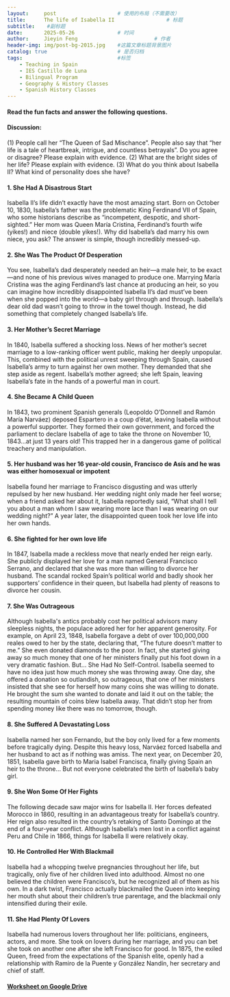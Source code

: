 ```yaml
---
layout:     post   				    # 使用的布局（不需要改）
title:      The life of Isabella II 				# 标题 
subtitle:    #副标题
date:       2025-05-26 				# 时间
author:     Jieyin Feng 						# 作者
header-img: img/post-bg-2015.jpg 	#这篇文章标题背景图片
catalog: true 						# 是否归档
tags:								#标签
    - Teaching in Spain 
    - IES Castillo de Luna
    - Bilingual Program
    - Geography & History Classes
    - Spanish History Classes
---
```


####  Read the fun facts and answer the following questions. 
#### Discussion: 
(1) People call her “The Queen of Sad Mischance”. People also say that “her life is a tale of heartbreak, intrigue, and countless betrayals”. Do you agree or disagree? Please explain with evidence.
(2) What are the bright sides of her life? Please explain with evidence.
(3) What do you think about Isabella II? What kind of personality does she have?

#### 1. She Had A Disastrous Start
Isabella II’s life didn’t exactly have the most amazing start. Born on October 10, 1830, Isabella’s father was the problematic King Ferdinand VII of Spain, who some historians describe as “incompetent, despotic, and short-sighted.” Her mom was Queen María Cristina, Ferdinand’s fourth wife (yikes!) and niece (double yikes!). Why did Isabella’s dad marry his own niece, you ask? The answer is simple, though incredibly messed-up.

#### 2. She Was The Product Of Desperation
You see, Isabella’s dad desperately needed an heir—a male heir, to be exact—and none of his previous wives managed to produce one. Marrying María Cristina was the aging Ferdinand’s last chance at producing an heir, so you can imagine how incredibly disappointed Isabella II’s dad must’ve been when she popped into the world—a baby girl through and through. Isabella’s dear old dad wasn’t going to throw in the towel though. Instead, he did something that completely changed Isabella’s life.

#### 3. Her Mother’s Secret Marriage
In 1840, Isabella suffered a shocking loss. News of her mother’s secret marriage to a low-ranking officer went public, making her deeply unpopular. This, combined with the political unrest sweeping through Spain, caused Isabella’s army to turn against her own mother. They demanded that she step aside as regent. Isabella’s mother agreed; she left Spain, leaving Isabella’s fate in the hands of a powerful man in court.

#### 4. She Became A Child Queen
In 1843, two prominent Spanish generals (Leopoldo O’Donnell and Ramón María Narváez) deposed Espartero in a coup d’état, leaving Isabella without a powerful supporter. They formed their own government, and forced the parliament to declare Isabella of age to take the throne on November 10, 1843…at just 13 years old! This trapped her in a dangerous game of political treachery and manipulation.

#### 5. Her husband was her 16 year-old cousin, Francisco de Asís and he was was either homosexual or impotent
Isabella found her marriage to Francisco disgusting and was utterly repulsed by her new husband. Her wedding night only made her feel worse; when a friend asked her about it, Isabella reportedly said, “What shall I tell you about a man whom I saw wearing more lace than I was wearing on our wedding night?” A year later, the disappointed queen took her love life into her own hands.

#### 6. She fighted for her own love life
In 1847, Isabella made a reckless move that nearly ended her reign early. She publicly displayed her love for a man named General Francisco Serrano, and declared that she was more than willing to divorce her husband. The scandal rocked Spain’s political world and badly shook her supporters’ confidence in their queen, but Isabella had plenty of reasons to divorce her cousin.

#### 7. She Was Outrageous
Although Isabella's antics probably cost her political advisors many sleepless nights, the populace adored her for her apparent generosity. For example, on April 23, 1848, Isabella forgave a debt of over 100,000,000 reales owed to her by the state, declaring that, “The future doesn’t matter to me.” She even donated diamonds to the poor. In fact, she started giving away so much money that one of her ministers finally put his foot down in a very dramatic fashion.
But… She Had No Self-Control. Isabella seemed to have no idea just how much money she was throwing away. One day, she offered a donation so outlandish, so outrageous, that one of her ministers insisted that she see for herself how many coins she was willing to donate. He brought the sum she wanted to donate and laid it out on the table; the resulting mountain of coins blew Isabella away. That didn’t stop her from spending money like there was no tomorrow, though.

#### 8. She Suffered A Devastating Loss
Isabella named her son Fernando, but the boy only lived for a few moments before tragically dying. Despite this heavy loss, Narváez forced Isabella and her husband to act as if nothing was amiss. The next year, on December 20, 1851, Isabella gave birth to Maria Isabel Francisca, finally giving Spain an heir to the throne… But not everyone celebrated the birth of Isabella’s baby girl.

#### 9. She Won Some Of Her Fights
The following decade saw major wins for Isabella II. Her forces defeated Morocco in 1860, resulting in an advantageous treaty for Isabella’s country. Her reign also resulted in the country’s retaking of Santo Domingo at the end of a four-year conflict. Although Isabella’s men lost in a conflict against Peru and Chile in 1866, things for Isabella II were relatively okay.

#### 10. He Controlled Her With Blackmail
Isabella had a whopping twelve pregnancies throughout her life, but tragically, only five of her children lived into adulthood. Almost no one believed the children were Francisco’s, but he recognized all of them as his own. In a dark twist, Francisco actually blackmailed the Queen into keeping her mouth shut about their children’s true parentage, and the blackmail only intensified during their exile.

#### 11. She Had Plenty Of Lovers
Isabella had numerous lovers throughout her life: politicians, engineers, actors, and more. She took on lovers during her marriage, and you can bet she took on another one after she left Francisco for good. In 1875, the exiled Queen, freed from the expectations of the Spanish elite, openly had a relationship with Ramiro de la Puente y González Nandín, her secretary and chief of staff.


#### [Worksheet on Google Drive](https://docs.google.com/document/d/1nwDeoYXktpK_LCiNq9mDh63lzKXUv276/edit?usp=sharing&ouid=103086183032334531092&rtpof=true&sd=true)

